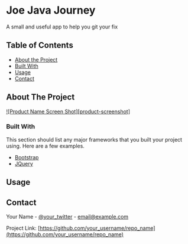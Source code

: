 # Joe Java Journey
A small and useful app to help you git your fix
<!-- TABLE OF CONTENTS -->
## Table of Contents

* [About the Project](#about-the-project)
* [Built With](#built-with)
* [Usage](#usage)
* [Contact](#contact)




<!-- ABOUT THE PROJECT -->
## About The Project

[![Product Name Screen Shot][product-screenshot]](https://example.com)

### Built With
This section should list any major frameworks that you built your project using. Here are a few examples.
* [Bootstrap](https://getbootstrap.com)
* [JQuery](https://jquery.com)

<!-- USAGE EXAMPLES -->
## Usage

<!-- CONTACT -->
## Contact

Your Name - [@your_twitter](https://twitter.com/your_username) - email@example.com

Project Link: [https://github.com/your_username/repo_name](https://github.com/your_username/repo_name)
